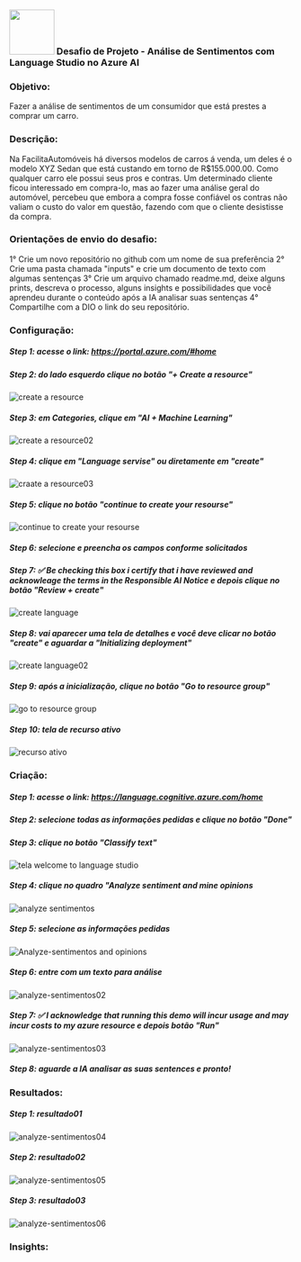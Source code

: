 ### <img src="https://avatars1.githubusercontent.com/u/26231823?s=280&v=4" width="80" height="80"> Desafio de Projeto - Análise de Sentimentos com Language Studio no Azure AI

### Objetivo:
Fazer a análise de sentimentos de um consumidor que está prestes a comprar um carro.

### Descrição:
Na FacilitaAutomóveis há diversos modelos de carros á venda, um deles é o modelo XYZ Sedan que está custando em torno de R$155.000.00. Como qualquer carro ele possui seus pros e contras. Um determinado cliente ficou interessado em compra-lo, mas ao fazer uma análise geral do automóvel, percebeu que embora a compra fosse confiável os contras não valiam
o custo do valor em questão, fazendo com que o cliente desistisse da compra.

### Orientações de envio do desafio:

1° Crie um novo repositório no github com um nome de sua preferência
2° Crie uma pasta chamada "inputs" e crie um documento de texto com algumas sentenças
3° Crie um arquivo chamado readme.md, deixe alguns prints, descreva o processo, alguns insights e possibilidades que você aprendeu durante o conteúdo após a IA analisar suas sentenças
4° Compartilhe com a DIO o link do seu repositório.


### Configuração:

##### Step 1: acesse o link: https://portal.azure.com/#home
##### Step 2: do lado esquerdo clique no botão "+ Create a resource"

![create a resource](https://github.com/data1991/lab-analise-sentimentos/assets/144493849/1dab76fd-1a50-40ec-a1d2-f76eea91f9be)

##### Step 3: em Categories, clique em "AI + Machine Learning"
![create a resource02](https://github.com/data1991/lab-analise-sentimentos/assets/144493849/09aa4029-12c1-4674-916f-1c2c20904a70)

##### Step 4: clique em "Language servise" ou diretamente em "create"
![craate a resource03](https://github.com/data1991/lab-analise-sentimentos/assets/144493849/3b4cb6fb-9d6b-4f28-b1e8-ac290c7b205a)

##### Step 5: clique no botão "continue to create your resourse"
![continue to create your resourse](https://github.com/data1991/lab-analise-sentimentos/assets/144493849/380eb3eb-ac51-4eff-b4f1-30f51723aec9)

##### Step 6: selecione e preencha os campos conforme solicitados
##### Step 7: ✅ Be checking this box i certify that i have reviewed and acknowleage the terms in the Responsible Al Notice e depois clique no botão "Review + create"
![create language](https://github.com/data1991/lab-analise-sentimentos/assets/144493849/1fd36943-39da-4dd5-a97d-9d74e6773d9e)

##### Step 8: vai aparecer uma tela de detalhes e você deve clicar no botão "create" e aguardar a "Initializing deployment"
![create language02](https://github.com/data1991/lab-analise-sentimentos/assets/144493849/686e050d-7a48-4a1c-9086-005d86832c0d)

##### Step 9: após a inicialização, clique no botão "Go to resource group"
![go to resource group](https://github.com/data1991/lab-analise-sentimentos/assets/144493849/54c51689-afbd-4334-86f2-f131c0ac2ae5)

##### Step 10: tela de recurso ativo
![recurso ativo](https://github.com/data1991/lab-analise-sentimentos/assets/144493849/3391f0ed-c685-4002-b955-d816d3a44103)

### Criação:

##### Step 1: acesse o link: https://language.cognitive.azure.com/home
##### Step 2: selecione todas as informações pedidas e clique no botão "Done"

##### Step 3: clique no botão "Classify text"
![tela welcome to language studio](https://github.com/data1991/lab-analise-sentimentos/assets/144493849/005ea5d1-ac10-4baa-8be2-fe9d419e6490)

##### Step 4: clique no quadro "Analyze sentiment and mine opinions
![analyze sentimentos](https://github.com/data1991/lab-analise-sentimentos/assets/144493849/e44e1aee-e510-421c-88d9-2d4ae0fce91d)

##### Step 5: selecione as informações pedidas
![Analyze-sentimentos and opinions](https://github.com/data1991/lab-analise-sentimentos/assets/144493849/593c8b64-5a22-4c8f-b7c8-63fee8f18aba)

##### Step 6: entre com um texto para análise
![analyze-sentimentos02](https://github.com/data1991/lab-analise-sentimentos/assets/144493849/5f422f11-05e6-4a46-820d-aec96054b141)

##### Step 7: ✅ I acknowledge that running this demo will incur usage and may incur costs to my azure resource e depois botão "Run"
![analyze-sentimentos03](https://github.com/data1991/lab-analise-sentimentos/assets/144493849/05990957-6087-48d3-80a1-0ef78b71694f)

##### Step 8: aguarde a IA analisar as suas sentences e pronto!

### Resultados:

##### Step 1: resultado01
![analyze-sentimentos04](https://github.com/data1991/lab-analise-sentimentos/assets/144493849/ba5966b4-a1f3-4b80-8047-639eb7d69c1f)

##### Step 2: resultado02
![analyze-sentimentos05](https://github.com/data1991/lab-analise-sentimentos/assets/144493849/19162eaf-8baa-4bfd-b50e-12c88ac3a28f)

##### Step 3: resultado03
![analyze-sentimentos06](https://github.com/data1991/lab-analise-sentimentos/assets/144493849/05bfb403-9596-40a3-bf46-30076ed0265d)


### Insights:
